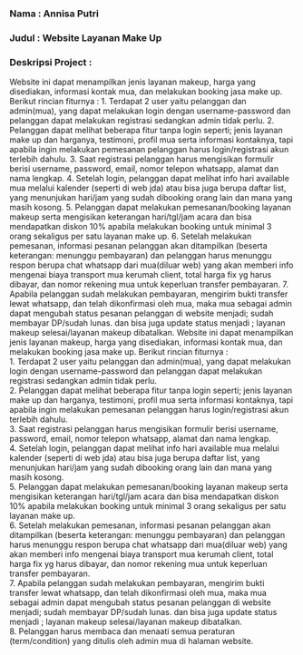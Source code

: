 <h3> Nama : Annisa Putri </h3>
<h3>Judul : Website Layanan Make Up</h3>
<h3>Deskripsi Project : </h3>
Website ini dapat menampilkan jenis layanan makeup, harga yang disediakan, informasi kontak mua, dan melakukan booking jasa make up. Berikut rincian fiturnya :
1. Terdapat 2 user yaitu pelanggan dan admin(mua), yang dapat melakukan login dengan username-password dan pelanggan dapat melakukan registrasi sedangkan admin tidak perlu.
2. Pelanggan dapat melihat beberapa fitur tanpa login seperti; jenis layanan make up dan harganya, testimoni, profil mua serta informasi kontaknya, tapi apabila ingin melakukan pemesanan pelanggan harus login/registrasi akun terlebih dahulu.
3. Saat registrasi pelanggan harus mengisikan formulir berisi username, password, email, nomor telepon whatsapp, alamat dan nama lengkap.
4. Setelah login, pelanggan dapat melihat info hari available mua melalui kalender (seperti di web jda) atau bisa juga berupa daftar list, yang menunjukan hari/jam yang sudah dibooking orang lain dan mana yang masih kosong.
5. Pelanggan dapat melakukan pemesanan/booking layanan makeup serta mengisikan keterangan hari/tgl/jam acara dan bisa mendapatkan diskon 10% apabila melakukan booking untuk minimal 3 orang sekaligus per satu layanan make up. 
6. Setelah melakukan pemesanan, informasi pesanan pelanggan akan ditampilkan (beserta keterangan: menunggu pembayaran) dan pelanggan harus menunggu respon berupa chat whatsapp dari mua(diluar web) yang akan memberi info mengenai biaya transport mua kerumah client, total harga fix yg harus dibayar, dan nomor rekening mua untuk keperluan transfer pembayaran. 
7. Apabila pelanggan sudah melakukan pembayaran, mengirim bukti transfer lewat whatsapp, dan telah dikonfirmasi oleh mua, maka mua sebagai admin dapat mengubah status pesanan pelanggan di website menjadi; sudah membayar DP/sudah lunas. dan bisa juga update status menjadi ; layanan makeup selesai/layanan makeup dibatalkan.
Website ini dapat menampilkan jenis layanan makeup, harga yang disediakan, informasi kontak mua, dan melakukan booking jasa make up. Berikut rincian fiturnya :<br>
1. Terdapat 2 user yaitu pelanggan dan admin(mua), yang dapat melakukan login dengan username-password dan pelanggan dapat melakukan registrasi sedangkan admin tidak perlu.<br>
2. Pelanggan dapat melihat beberapa fitur tanpa login seperti; jenis layanan make up dan harganya, testimoni, profil mua serta informasi kontaknya, tapi apabila ingin melakukan pemesanan pelanggan harus login/registrasi akun terlebih dahulu.<br>
3. Saat registrasi pelanggan harus mengisikan formulir berisi username, password, email, nomor telepon whatsapp, alamat dan nama lengkap.<br>
4. Setelah login, pelanggan dapat melihat info hari available mua melalui kalender (seperti di web jda) atau bisa juga berupa daftar list, yang menunjukan hari/jam yang sudah dibooking orang lain dan mana yang masih kosong.<br>
5. Pelanggan dapat melakukan pemesanan/booking layanan makeup serta mengisikan keterangan hari/tgl/jam acara dan bisa mendapatkan diskon 10% apabila melakukan booking untuk minimal 3 orang sekaligus per satu layanan make up. <br>
6. Setelah melakukan pemesanan, informasi pesanan pelanggan akan ditampilkan (beserta keterangan: menunggu pembayaran) dan pelanggan harus menunggu respon berupa chat whatsapp dari mua(diluar web) yang akan memberi info mengenai biaya transport mua kerumah client, total harga fix yg harus dibayar, dan nomor rekening mua untuk keperluan transfer pembayaran. <br>
7. Apabila pelanggan sudah melakukan pembayaran, mengirim bukti transfer lewat whatsapp, dan telah dikonfirmasi oleh mua, maka mua sebagai admin dapat mengubah status pesanan pelanggan di website menjadi; sudah membayar DP/sudah lunas. dan bisa juga update status menjadi ; layanan makeup selesai/layanan makeup dibatalkan.<br>
8. Pelanggan harus membaca dan menaati semua peraturan (term/condition) yang ditulis oleh admin mua di halaman website.
